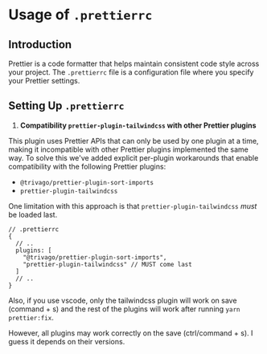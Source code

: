 # Usage of `.prettierrc`

## Introduction

Prettier is a code formatter that helps maintain consistent code style across your project. The `.prettierrc` file is a configuration file where you specify your Prettier settings.

## Setting Up `.prettierrc`

1. **Compatibility `prettier-plugin-tailwindcss` with other Prettier plugins**

This plugin uses Prettier APIs that can only be used by one plugin at a time, making it incompatible with other Prettier plugins implemented the same way. To solve this we've added explicit per-plugin workarounds that enable compatibility with the following Prettier plugins:

- `@trivago/prettier-plugin-sort-imports`
- `prettier-plugin-tailwindcss`

One limitation with this approach is that `prettier-plugin-tailwindcss` _must_ be loaded last.

```json5
// .prettierrc
{
  // ..
  plugins: [
    "@trivago/prettier-plugin-sort-imports",
    "prettier-plugin-tailwindcss" // MUST come last
  ]
  // ..
}
```

Also, if you use vscode, only the tailwindcss plugin will work on save (command + s) and the rest of the plugins will work after running `yarn prettier:fix`.

However, all plugins may work correctly on the save (ctrl/command + s). I guess it depends on their versions.
